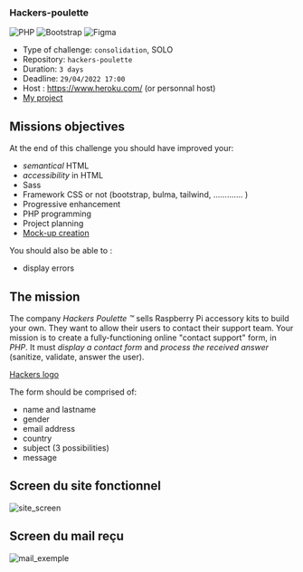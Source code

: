 ### Hackers-poulette 

![PHP](https://img.shields.io/badge/php-%23777BB4.svg?style=for-the-badge&logo=php&logoColor=white) ![Bootstrap](https://img.shields.io/badge/bootstrap-%23563D7C.svg?style=for-the-badge&logo=bootstrap&logoColor=white) ![Figma](https://img.shields.io/badge/figma-%23F24E1E.svg?style=for-the-badge&logo=figma&logoColor=white)


- Type of challenge: `consolidation`, SOLO
- Repository: `hackers-poulette`
- Duration: `3 days`
- Deadline: `29/04/2022 17:00`
- Host : https://www.heroku.com/ (or personnal host)
- [My project](https://hackers-poulette-nicolas.herokuapp.com/)



## Missions objectives

At the end of this challenge you should have improved your:

- *semantical* HTML
- *accessibility* in HTML
- Sass
- Framework CSS or not (bootstrap, bulma, tailwind, ............. )
- Progressive enhancement
- PHP programming
- Project planning
- [Mock-up creation](https://www.figma.com/file/WCXxCXtSVE8j4yw3vtljDD/Untitled?node-id=0%3A1)

You should also be able to :

- display errors

## The mission

The company _Hackers Poulette ™_ sells Raspberry Pi accessory kits to build
your own. They want to allow their users to contact their support team. Your
mission is to create a fully-functioning online "contact support" form, in *PHP*. It must *display a contact form* and *process the received answer* (sanitize, validate, answer the user).

[Hackers logo](./hackers-poulette-logo.png)

The form should be comprised of:

- name and lastname
- gender
- email address
- country
- subject (3 possibilities)
- message

## Screen du site fonctionnel


![site_screen](https://user-images.githubusercontent.com/8873673/165949804-963d53e6-3973-48c4-8985-9ca1bd80dc8f.png)



## Screen du mail reçu


![mail_exemple](https://user-images.githubusercontent.com/8873673/165950647-c9a127ef-4dc2-4c46-a59e-872d99a1a5e4.png)
